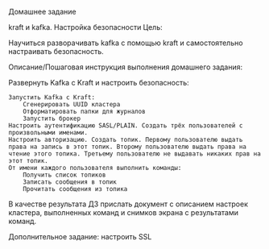 Домашнее задание

kraft и kafka. Настройка безопасности
Цель:

Научиться разворачивать kafka с помощью kraft и самостоятельно настраивать безопасность.

Описание/Пошаговая инструкция выполнения домашнего задания:

Развернуть Kafka с Kraft и настроить безопасность:

    Запустить Kafka с Kraft:
        Сгенерировать UUID кластера
        Отформатировать папки для журналов
        Запустить брокер
    Настроить аутентификацию SASL/PLAIN. Создать трёх пользователей с произвольными именами.
    Настроить авторизацию. Создать топик. Первому пользователю выдать права на запись в этот топик. Второму пользователю выдать права на чтение этого топика. Третьему пользователю не выдавать никаких прав на этот топик.
    От имени каждого пользователя выполнить команды:
        Получить список топиков
        Записать сообщения в топик
        Прочитать сообщения из топика


В качестве результата ДЗ прислать документ с описанием настроек кластера, выполненных команд и снимков экрана с результатами команд.

Дополнительное задание: настроить SSL
